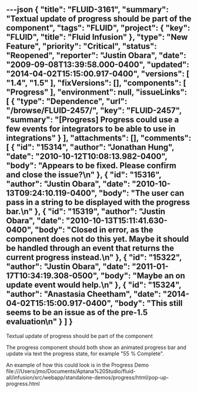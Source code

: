 ---json
{
  "title": "FLUID-3161",
  "summary": "Textual update of progress should be part of the component",
  "tags": "FLUID",
  "project": {
    "key": "FLUID",
    "title": "Fluid Infusion"
  },
  "type": "New Feature",
  "priority": "Critical",
  "status": "Reopened",
  "reporter": "Justin Obara",
  "date": "2009-09-08T13:39:58.000-0400",
  "updated": "2014-04-02T15:15:00.917-0400",
  "versions": [
    "1.4",
    "1.5"
  ],
  "fixVersions": [],
  "components": [
    "Progress"
  ],
  "environment": null,
  "issueLinks": [
    {
      "type": "Dependence",
      "url": "/browse/FLUID-2457/",
      "key": "FLUID-2457",
      "summary": "[Progress] Progress could use a few events for integrators to be able to use in integrations"
    }
  ],
  "attachments": [],
  "comments": [
    {
      "id": "15314",
      "author": "Jonathan Hung",
      "date": "2010-10-12T10:08:13.982-0400",
      "body": "Appears to be fixed. Please confirm and close the issue?\n"
    },
    {
      "id": "15316",
      "author": "Justin Obara",
      "date": "2010-10-13T09:24:10.119-0400",
      "body": "The user can pass in a string to be displayed with the progress bar.\n"
    },
    {
      "id": "15319",
      "author": "Justin Obara",
      "date": "2010-10-13T15:11:41.630-0400",
      "body": "Closed in error, as the component does not do this yet. Maybe it should be handled through an event that returns the current progress instead.\n"
    },
    {
      "id": "15322",
      "author": "Justin Obara",
      "date": "2011-01-17T10:34:19.308-0500",
      "body": "Maybe an on update event would help.\n"
    },
    {
      "id": "15324",
      "author": "Anastasia Cheetham",
      "date": "2014-04-02T15:15:00.917-0400",
      "body": "This still seems to be an issue as of the pre-1.5 evaluation\n"
    }
  ]
}
---
Textual update of progress should be part of the component

The progress component should both show an animated progress bar and update via text the progress state, for example "55 % Complete".

An example of how this could look is in the Progress Demo\
file:///Users/jmo/Documents/Aptana%20Studio/fluid-all/infusion/src/webapp/standalone-demos/progress/html/pop-up-progress.html

        